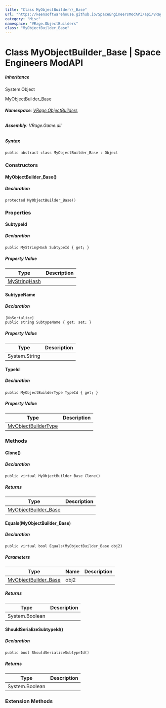 ```yaml
---
title: "Class MyObjectBuilder\\_Base"
url: "https://keensoftwarehouse.github.io/SpaceEngineersModAPI/api/VRage.ObjectBuilders.MyObjectBuilder_Base.html"
category: "Misc"
namespace: "VRage.ObjectBuilders"
class: "MyObjectBuilder_Base"
---
```


# Class MyObjectBuilder\_Base | Space Engineers ModAPI

##### Inheritance

System.Object

MyObjectBuilder\_Base

###### **Namespace**: [VRage.ObjectBuilders](https://keensoftwarehouse.github.io/SpaceEngineersModAPI/api/VRage.ObjectBuilders.html)

###### **Assembly**: VRage.Game.dll

##### Syntax

```
public abstract class MyObjectBuilder_Base : Object
```

### Constructors

#### MyObjectBuilder\_Base()

##### Declaration

```
protected MyObjectBuilder_Base()
```

### Properties

#### SubtypeId

##### Declaration

```
public MyStringHash SubtypeId { get; }
```

##### Property Value

| Type | Description |
| --- | --- |
| [MyStringHash](https://keensoftwarehouse.github.io/SpaceEngineersModAPI/api/VRage.Utils.MyStringHash.html) |     |

#### SubtypeName

##### Declaration

```
[NoSerialize]
public string SubtypeName { get; set; }
```

##### Property Value

| Type | Description |
| --- | --- |
| System.String |     |

#### TypeId

##### Declaration

```
public MyObjectBuilderType TypeId { get; }
```

##### Property Value

| Type | Description |
| --- | --- |
| [MyObjectBuilderType](https://keensoftwarehouse.github.io/SpaceEngineersModAPI/api/VRage.ObjectBuilders.MyObjectBuilderType.html) |     |

### Methods

#### Clone()

##### Declaration

```
public virtual MyObjectBuilder_Base Clone()
```

##### Returns

| Type | Description |
| --- | --- |
| [MyObjectBuilder\_Base](https://keensoftwarehouse.github.io/SpaceEngineersModAPI/api/VRage.ObjectBuilders.MyObjectBuilder_Base.html) |     |

#### Equals(MyObjectBuilder\_Base)

##### Declaration

```
public virtual bool Equals(MyObjectBuilder_Base obj2)
```

##### Parameters

| Type | Name | Description |
| --- | --- | --- |
| [MyObjectBuilder\_Base](https://keensoftwarehouse.github.io/SpaceEngineersModAPI/api/VRage.ObjectBuilders.MyObjectBuilder_Base.html) | obj2 |     |

##### Returns

| Type | Description |
| --- | --- |
| System.Boolean |     |

#### ShouldSerializeSubtypeId()

##### Declaration

```
public bool ShouldSerializeSubtypeId()
```

##### Returns

| Type | Description |
| --- | --- |
| System.Boolean |     |

### Extension Methods
